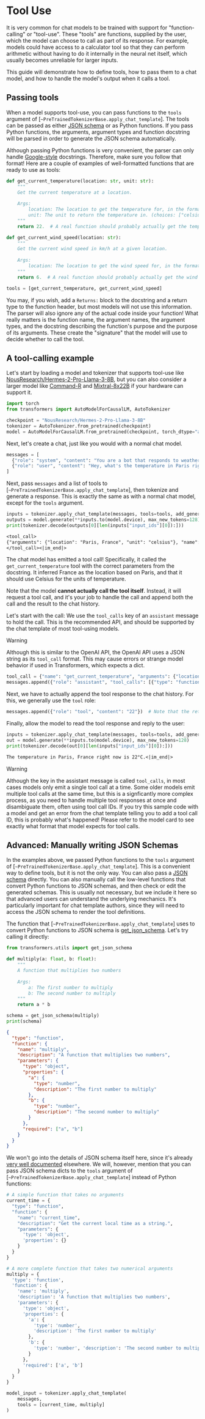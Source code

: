 <!--Copyright 2024 The HuggingFace Team. All rights reserved.

Licensed under the Apache License, Version 2.0 (the "License"); you may not use this file except in compliance with
the License. You may obtain a copy of the License at

http://www.apache.org/licenses/LICENSE-2.0

Unless required by applicable law or agreed to in writing, software distributed under the License is distributed on
an "AS IS" BASIS, WITHOUT WARRANTIES OR CONDITIONS OF ANY KIND, either express or implied. See the License for the
specific language governing permissions and limitations under the License.

⚠️ Note that this file is in Markdown but contain specific syntax for our doc-builder (similar to MDX) that may not be
rendered properly in your Markdown viewer.

-->

# Tool Use

It is very common for chat models to be trained with support for "function-calling" or "tool-use". These "tools" are functions,
supplied by the user, which the model can choose to call as part of its response. For example, models could have access to a calculator
tool so that they can perform arithmetic without having to do it internally in the neural net itself, which usually becomes unreliable
for larger inputs.

This guide will demonstrate how to define tools, how to pass them to a chat model, and how to handle the model's output when it calls a tool.

## Passing tools

When a model supports tool-use, you can pass functions to the `tools` argument of [`~PreTrainedTokenizerBase.apply_chat_template`].
The tools can be passed as either [JSON schema](https://json-schema.org/learn) or as Python functions. If you pass Python functions,
the arguments, argument types and function docstring will be parsed in order to generate the JSON schema automatically.

Although passing Python functions is very convenient, the parser can only handle [Google-style](https://google.github.io/styleguide/pyguide.html#38-comments-and-docstrings)
docstrings. Therefore, make sure you follow that format! Here are a couple of examples of well-formatted functions
that are ready to use as tools:


```py
def get_current_temperature(location: str, unit: str):
    """
    Get the current temperature at a location.
    
    Args:
        location: The location to get the temperature for, in the format "City, Country"
        unit: The unit to return the temperature in. (choices: ["celsius", "fahrenheit"])
    """
    return 22.  # A real function should probably actually get the temperature!

def get_current_wind_speed(location: str):
    """
    Get the current wind speed in km/h at a given location.
    
    Args:
        location: The location to get the wind speed for, in the format "City, Country"
    """
    return 6.  # A real function should probably actually get the wind speed!

tools = [get_current_temperature, get_current_wind_speed]
```

You may, if you wish, add a `Returns:` block to the docstring and a return type to the function header, but most models
will not use this information. The parser will also ignore any of the actual code inside your function! What really
matters is the function name, the argument names, the argument types, and the docstring describing the function's purpose
and the purpose of its arguments. These create the "signature" that the model will use to decide whether to call the tool.

## A tool-calling example

Let's start by loading a model and tokenizer that supports tool-use like [NousResearch/Hermes-2-Pro-Llama-3-8B](https://hf.co/NousResearch/Hermes-2-Pro-Llama-3-8B), but you can also consider a larger model like [Command-R](./model_doc/cohere) and [Mixtral-8x22B](./model_doc/mixtral) if your hardware can support it.

```py
import torch
from transformers import AutoModelForCausalLM, AutoTokenizer

checkpoint = "NousResearch/Hermes-2-Pro-Llama-3-8B"
tokenizer = AutoTokenizer.from_pretrained(checkpoint)
model = AutoModelForCausalLM.from_pretrained(checkpoint, torch_dtype="auto", device_map="auto")
```

Next, let's create a chat, just like you would with a normal chat model.

```py
messages = [
  {"role": "system", "content": "You are a bot that responds to weather queries. You should reply with the unit used in the queried location."},
  {"role": "user", "content": "Hey, what's the temperature in Paris right now?"}
]
```

Next, pass `messages` and a list of tools to [`~PreTrainedTokenizerBase.apply_chat_template`], then tokenize and generate a response. This is exactly
the same as with a normal chat model, except for the `tools` argument.

```py
inputs = tokenizer.apply_chat_template(messages, tools=tools, add_generation_prompt=True, return_dict=True, return_tensors="pt")
outputs = model.generate(**inputs.to(model.device), max_new_tokens=128)
print(tokenizer.decode(outputs[0][len(inputs["input_ids"][0]):]))
```

```txt
<tool_call>
{"arguments": {"location": "Paris, France", "unit": "celsius"}, "name": "get_current_temperature"}
</tool_call><|im_end|>
```

The chat model has emitted a tool call! Specifically, it called the `get_current_temperature` tool with the correct parameters from the docstring. It inferred France as the location based on Paris, and that it should use Celsius for the units of temperature.

Note that the model **cannot actually call the tool itself**. Instead, it will request a tool call, and it's your job to handle the call and append both the call and the result to the chat history.

Let's start with the call: We use the `tool_calls` key of an `assistant` message to hold the call. This is the recommended API, and should be supported by the chat template of most tool-using models.

> [!WARNING]
> Although this is similar to the OpenAI API, the OpenAI API uses a JSON string as its `tool_call` format. This may cause errors or strange model behavior if used in Transformers, which expects a dict.

<hfoptions id="tool-call">
<hfoption id="Llama">

```py
tool_call = {"name": "get_current_temperature", "arguments": {"location": "Paris, France", "unit": "celsius"}}
messages.append({"role": "assistant", "tool_calls": [{"type": "function", "function": tool_call}]})
```

Next, we have to actually append the tool response to the chat history. For this, we generally use the `tool` role:

```py
messages.append({"role": "tool", "content": "22"})  # Note that the returned content is always a string!
```

Finally, allow the model to read the tool response and reply to the user:

```py
inputs = tokenizer.apply_chat_template(messages, tools=tools, add_generation_prompt=True, return_dict=True, return_tensors="pt")
out = model.generate(**inputs.to(model.device), max_new_tokens=128)
print(tokenizer.decode(out[0][len(inputs["input_ids"][0]):]))
```

```txt
The temperature in Paris, France right now is 22°C.<|im_end|>
```

> [!WARNING]
> Although the key in the assistant message is called `tool_calls`, in most cases models only emit a single tool call at a time. Some older models emit multiple tool calls at the same time, but this is a
> signficantly more complex process, as you need to handle multiple tool responses at once and disambiguate them, often using tool call IDs. If you try this sample code with a model and get an error from the
> chat template telling you to add a tool call ID, this is probably what's happened! Please refer to the model card to see exactly what format that model expects for tool calls.


## Advanced: Manually writing JSON Schemas

In the examples above, we passed Python functions to the `tools` argument of [`~PreTrainedTokenizerBase.apply_chat_template`]. This is a convenient way to define tools, but it is not the only way. You can also pass a [JSON schema](https://json-schema.org/learn/getting-started-step-by-step) directly.
You can also manually call the low-level functions that convert Python functions to JSON schemas, and then check or edit the generated schemas. This is usually not necessary, but we include it here so that advanced users can understand the underlying mechanics. It's particularly important
for chat template authors, since they will need to access the JSON schema to render the tool definitions.

The function that [`~PreTrainedTokenizerBase.apply_chat_template`] uses to convert Python functions to JSON schema is [get_json_schema](https://github.com/huggingface/transformers/blob/14561209291255e51c55260306c7d00c159381a5/src/transformers/utils/chat_template_utils.py#L205). Let's try calling it directly:

```py
from transformers.utils import get_json_schema

def multiply(a: float, b: float):
    """
    A function that multiplies two numbers
    
    Args:
        a: The first number to multiply
        b: The second number to multiply
    """
    return a * b

schema = get_json_schema(multiply)
print(schema)
```

```json
{
  "type": "function", 
  "function": {
    "name": "multiply", 
    "description": "A function that multiplies two numbers", 
    "parameters": {
      "type": "object", 
      "properties": {
        "a": {
          "type": "number", 
          "description": "The first number to multiply"
        }, 
        "b": {
          "type": "number",
          "description": "The second number to multiply"
        }
      }, 
      "required": ["a", "b"]
    }
  }
}
```

We won't go into the details of JSON schema itself here, since it's already [very well documented](https://json-schema.org/) elsewhere. We will, however, mention that you can pass JSON schema dicts to the `tools` argument of [`~PreTrainedTokenizerBase.apply_chat_template`] instead of Python functions:

```py
# A simple function that takes no arguments
current_time = {
  "type": "function", 
  "function": {
    "name": "current_time",
    "description": "Get the current local time as a string.",
    "parameters": {
      'type': 'object',
      'properties': {}
    }
  }
}

# A more complete function that takes two numerical arguments
multiply = {
  'type': 'function',
  'function': {
    'name': 'multiply',
    'description': 'A function that multiplies two numbers', 
    'parameters': {
      'type': 'object', 
      'properties': {
        'a': {
          'type': 'number',
          'description': 'The first number to multiply'
        }, 
        'b': {
          'type': 'number', 'description': 'The second number to multiply'
        }
      }, 
      'required': ['a', 'b']
    }
  }
}

model_input = tokenizer.apply_chat_template(
    messages,
    tools = [current_time, multiply]
)
```